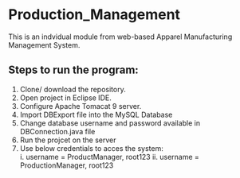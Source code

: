 # Production_Management

This is an indvidual module from web-based Apparel Manufacturing Management System.

## Steps to run the program:
1. Clone/ download the repository.
2. Open project in Eclipse IDE.
3. Configure Apache Tomacat 9 server.
4. Import DBExport file into the MySQL Database
5. Change database username and password available in DBConnection.java file
6. Run the projcet on the server
7. Use below credentials to acces the system:</br>
      i. username = ProductManager, root123 
      ii. username = ProductionManager, root123 
